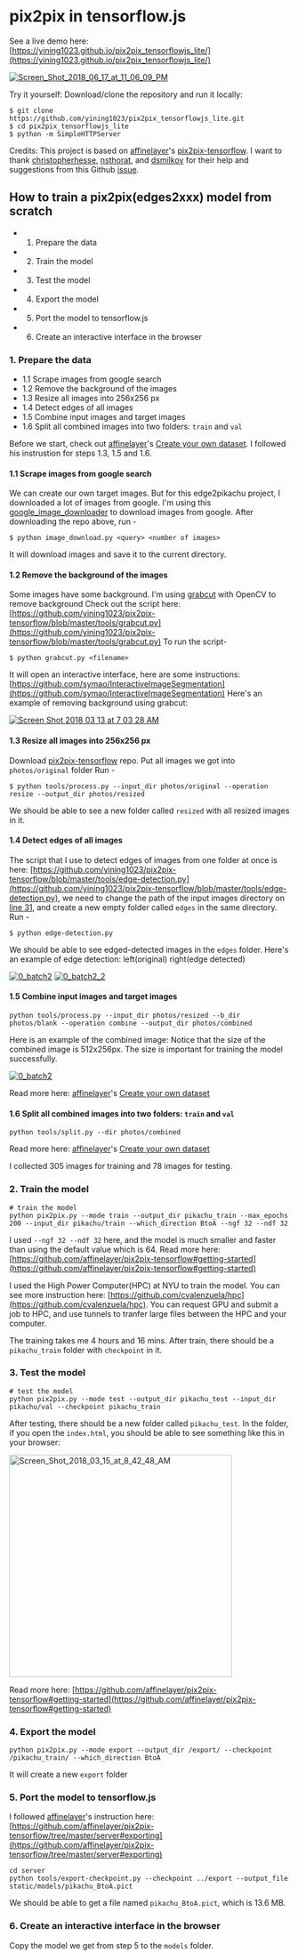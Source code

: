 # pix2pix in tensorflow.js
See a live demo here: [https://yining1023.github.io/pix2pix_tensorflowjs_lite/](https://yining1023.github.io/pix2pix_tensorflowjs_lite/)

<a href="https://ibb.co/e0oUUd"><img src="https://preview.ibb.co/fXP3pd/Screen_Shot_2018_06_17_at_11_06_09_PM.png" alt="Screen_Shot_2018_06_17_at_11_06_09_PM" border="0"></a>

Try it yourself: Download/clone the repository and run it locally:
```
$ git clone https://github.com/yining1023/pix2pix_tensorflowjs_lite.git
$ cd pix2pix_tensorflowjs_lite
$ python -m SimpleHTTPServer
```



Credits: This project is based on [affinelayer](https://github.com/affinelayer)'s [pix2pix-tensorflow](https://github.com/affinelayer/pix2pix-tensorflow). I want to thank [christopherhesse](https://github.com/christopherhesse), [nsthorat](https://github.com/nsthorat), and [dsmilkov](dsmilkov) for their help and suggestions from this Github [issue](https://github.com/tensorflow/tfjs/issues/79).



## How to train a pix2pix(edges2xxx) model from scratch
- 1. Prepare the data
- 2. Train the model
- 3. Test the model
- 4. Export the model
- 5. Port the model to tensorflow.js
- 6. Create an interactive interface in the browser



### 1. Prepare the data

- 1.1 Scrape images from google search
- 1.2 Remove the background of the images
- 1.3 Resize all images into 256x256 px
- 1.4 Detect edges of all images
- 1.5 Combine input images and target images
- 1.6 Split all combined images into two folders: `train` and `val`

Before we start, check out [affinelayer](https://github.com/affinelayer)'s [Create your own dataset](https://github.com/affinelayer/pix2pix-tensorflow#creating-your-own-dataset). I followed his instrustion for steps 1.3, 1.5 and 1.6.


#### 1.1 Scrape images from google search
We can create our own target images. But for this edge2pikachu project, I downloaded a lot of images from google. I'm using this [google_image_downloader](https://github.com/atif93/google_image_downloader) to download images from google.
After downloading the repo above, run -
```
$ python image_download.py <query> <number of images>
```
It will download images and save it to the current directory.


#### 1.2 Remove the background of the images
Some images have some background. I'm using [grabcut](https://docs.opencv.org/trunk/d8/d83/tutorial_py_grabcut.html) with OpenCV to remove background
Check out the script here: [https://github.com/yining1023/pix2pix-tensorflow/blob/master/tools/grabcut.py](https://github.com/yining1023/pix2pix-tensorflow/blob/master/tools/grabcut.py)
To run the script-
```
$ python grabcut.py <filename>
```
It will open an interactive interface, here are some instructions: [https://github.com/symao/InteractiveImageSegmentation](https://github.com/symao/InteractiveImageSegmentation)
Here's an example of removing background using grabcut:

<a href="https://ibb.co/iRp9LH"><img src="https://preview.ibb.co/du2kuc/Screen_Shot_2018_03_13_at_7_03_28_AM.png" alt="Screen Shot 2018 03 13 at 7 03 28 AM" border="0" with="500px"/></a>


#### 1.3 Resize all images into 256x256 px
Download [pix2pix-tensorflow](https://github.com/affinelayer/pix2pix-tensorflow) repo.
Put all images we got into `photos/original` folder
Run - 
```
$ python tools/process.py --input_dir photos/original --operation resize --output_dir photos/resized
```
We should be able to see a new folder called `resized` with all resized images in it.


#### 1.4 Detect edges of all images
The script that I use to detect edges of images from one folder at once is here: [https://github.com/yining1023/pix2pix-tensorflow/blob/master/tools/edge-detection.py](https://github.com/yining1023/pix2pix-tensorflow/blob/master/tools/edge-detection.py), we need to change the path of the input images directory on [line 31](https://github.com/yining1023/pix2pix-tensorflow/blob/3e0d6c8613b3aa69adffe5484989bbe2c82b2c57/tools/edge-detection.py#L31), and create a new empty folder called `edges` in the same directory.
Run - 
```
$ python edge-detection.py
```
We should be able to see edged-detected images in the `edges` folder.
Here's an example of edge detection: left(original) right(edge detected)

<a href="https://imgbb.com/"><img src="https://image.ibb.co/eBDGZc/0_batch2.png" alt="0_batch2" border="0" with="300px"></a>
<a href="https://imgbb.com/"><img src="https://image.ibb.co/hW410H/0_batch2_2.png" alt="0_batch2_2" border="0" with="300px"></a>


#### 1.5 Combine input images and target images
```
python tools/process.py --input_dir photos/resized --b_dir photos/blank --operation combine --output_dir photos/combined
```

Here is an example of the combined image: 
Notice that the size of the combined image is 512x256px. The size is important for training the model successfully.

<a href="https://imgbb.com/"><img src="https://image.ibb.co/kYHVvH/0_batch2.png" alt="0_batch2" border="0" with="300px"></a>

Read more here: [affinelayer](https://github.com/affinelayer)'s [Create your own dataset](https://github.com/affinelayer/pix2pix-tensorflow#creating-your-own-dataset)


#### 1.6 Split all combined images into two folders: `train` and `val`
```
python tools/split.py --dir photos/combined
```
Read more here: [affinelayer](https://github.com/affinelayer)'s [Create your own dataset](https://github.com/affinelayer/pix2pix-tensorflow#creating-your-own-dataset)

I collected 305 images for training and 78 images for testing.


### 2. Train the model
```
# train the model
python pix2pix.py --mode train --output_dir pikachu_train --max_epochs 200 --input_dir pikachu/train --which_direction BtoA --ngf 32 --ndf 32
```
I used `--ngf 32 --ndf 32` here, and the model is much smaller and faster than using the default value which is 64.
Read more here: [https://github.com/affinelayer/pix2pix-tensorflow#getting-started](https://github.com/affinelayer/pix2pix-tensorflow#getting-started)

I used the High Power Computer(HPC) at NYU to train the model. You can see more instruction here: [https://github.com/cvalenzuela/hpc](https://github.com/cvalenzuela/hpc). You can request GPU and submit a job to HPC, and use tunnels to tranfer large files between the HPC and your computer.

The training takes me 4 hours and 16 mins. After train, there should be a `pikachu_train` folder with `checkpoint` in it.


### 3. Test the model
```
# test the model
python pix2pix.py --mode test --output_dir pikachu_test --input_dir pikachu/val --checkpoint pikachu_train
```
After testing, there should be a new folder called `pikachu_test`. In the folder, if you open the `index.html`, you should be able to see something like this in your browser:

<a href="https://ibb.co/cJiLvH"><img src="https://preview.ibb.co/kkFB2x/Screen_Shot_2018_03_15_at_8_42_48_AM.png" alt="Screen_Shot_2018_03_15_at_8_42_48_AM" border="0" width="400px"></a><br />

Read more here: [https://github.com/affinelayer/pix2pix-tensorflow#getting-started](https://github.com/affinelayer/pix2pix-tensorflow#getting-started)


### 4. Export the model
```
python pix2pix.py --mode export --output_dir /export/ --checkpoint /pikachu_train/ --which_direction BtoA
```
It will create a new `export` folder

### 5. Port the model to tensorflow.js
I followed [affinelayer](https://github.com/affinelayer)'s instruction here: [https://github.com/affinelayer/pix2pix-tensorflow/tree/master/server#exporting](https://github.com/affinelayer/pix2pix-tensorflow/tree/master/server#exporting)

```
cd server
python tools/export-checkpoint.py --checkpoint ../export --output_file static/models/pikachu_BtoA.pict
```
We should be able to get a file named `pikachu_BtoA.pict`, which is 13.6 MB.


### 6. Create an interactive interface in the browser
Copy the model we get from step 5 to the `models` folder.

